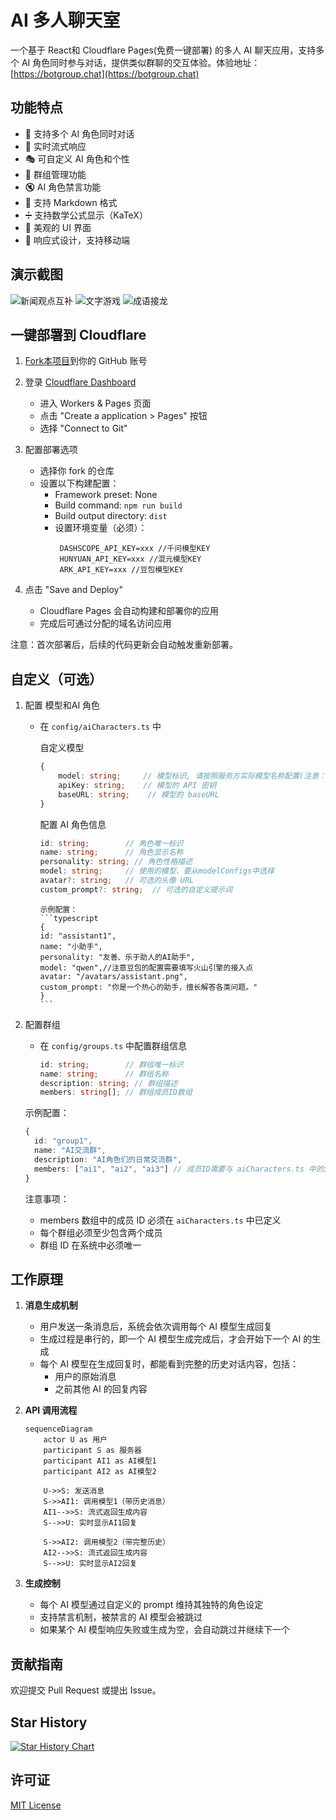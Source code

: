 # AI 多人聊天室

一个基于 React和 Cloudflare Pages(免费一键部署) 的多人 AI 聊天应用，支持多个 AI 角色同时参与对话，提供类似群聊的交互体验。体验地址：[https://botgroup.chat](https://botgroup.chat)

## 功能特点

- 🤖 支持多个 AI 角色同时对话
- 💬 实时流式响应
- 🎭 可自定义 AI 角色和个性
- 👥 群组管理功能
- 🔇 AI 角色禁言功能
- 📝 支持 Markdown 格式
- ➗ 支持数学公式显示（KaTeX）
- 🎨 美观的 UI 界面
- 📱 响应式设计，支持移动端

## 演示截图

![新闻观点互补](https://i.v2ex.co/2Sf2Uc3s.png)
![文字游戏](https://i.v2ex.co/tu4a5mv9.png)
![成语接龙](https://i.v2ex.co/F847yqQR.png)

## 一键部署到 Cloudflare

1. [Fork本项目](https://github.com/maojindao55/botgroup.chat/fork)到你的 GitHub 账号

2. 登录 [Cloudflare Dashboard](https://dash.cloudflare.com/)
   - 进入  Workers & Pages 页面
   - 点击 "Create a application > Pages" 按钮
   - 选择 "Connect to Git"

3. 配置部署选项
   - 选择你 fork 的仓库
   - 设置以下构建配置：
     - Framework preset: None
     - Build command: `npm run build`
     - Build output directory: `dist`
     - 设置环境变量（必须）：
       ```
        DASHSCOPE_API_KEY=xxx //千问模型KEY
        HUNYUAN_API_KEY=xxx //混元模型KEY
        ARK_API_KEY=xxx //豆包模型KEY
       ```

4. 点击 "Save and Deploy"
   - Cloudflare Pages 会自动构建和部署你的应用
   - 完成后可通过分配的域名访问应用

注意：首次部署后，后续的代码更新会自动触发重新部署。


## 自定义（可选）

1. 配置 模型和AI 角色

   - 在 `config/aiCharacters.ts` 中

        自定义模型

        ```typescript
        {
            model: string;     // 模型标识, 请按照服务方实际模型名称配置(注意：豆包的配置需要填写火山引擎接入点)，比如qwen-plus,deepseek-v3,hunyuan-standard
            apiKey: string;    // 模型的 API 密钥
            baseURL: string;    // 模型的 baseURL
        }
        ```
        
        配置 AI 角色信息
        ```typescript
        id: string;        // 角色唯一标识
        name: string;      // 角色显示名称
        personality: string; // 角色性格描述
        model: string;     // 使用的模型，要从modelConfigs中选择
        avatar?: string;   // 可选的头像 URL
        custom_prompt?: string;  // 可选的自定义提示词
        ```
   
         示例配置：
         ```typescript
         {
         id: "assistant1",
         name: "小助手",
         personality: "友善、乐于助人的AI助手",
         model: "qwen",//注意豆包的配置需要填写火山引擎的接入点
         avatar: "/avatars/assistant.png",
         custom_prompt: "你是一个热心的助手，擅长解答各类问题。"
         }
         ```
2. 配置群组
   - 在 `config/groups.ts` 中配置群组信息
        ```typescript
        id: string;        // 群组唯一标识
        name: string;      // 群组名称
        description: string; // 群组描述
        members: string[]; // 群组成员ID数组
        ```
   
   示例配置：
   ```typescript
   {
     id: "group1",
     name: "AI交流群",
     description: "AI角色们的日常交流群",
     members: ["ai1", "ai2", "ai3"] // 成员ID需要与 aiCharacters.ts 中的id对应
   }
   ```

   注意事项：
   - members 数组中的成员 ID 必须在 `aiCharacters.ts` 中已定义
   - 每个群组必须至少包含两个成员
   - 群组 ID 在系统中必须唯一


## 工作原理

1. **消息生成机制**
   - 用户发送一条消息后，系统会依次调用每个 AI 模型生成回复
   - 生成过程是串行的，即一个 AI 模型生成完成后，才会开始下一个 AI 的生成
   - 每个 AI 模型在生成回复时，都能看到完整的历史对话内容，包括：
     - 用户的原始消息
     - 之前其他 AI 的回复内容

2. **API 调用流程**
   ```mermaid
   sequenceDiagram
       actor U as 用户
       participant S as 服务器
       participant AI1 as AI模型1
       participant AI2 as AI模型2
       
       U->>S: 发送消息
       S->>AI1: 调用模型1（带历史消息）
       AI1-->>S: 流式返回生成内容
       S-->>U: 实时显示AI1回复
       
       S->>AI2: 调用模型2（带完整历史）
       AI2-->>S: 流式返回生成内容
       S-->>U: 实时显示AI2回复
   ```

3. **生成控制**
   - 每个 AI 模型通过自定义的 prompt 维持其独特的角色设定
   - 支持禁言机制，被禁言的 AI 模型会被跳过
   - 如果某个 AI 模型响应失败或生成为空，会自动跳过并继续下一个


## 贡献指南

欢迎提交 Pull Request 或提出 Issue。

## Star History

[![Star History Chart](https://api.star-history.com/svg?repos=maojindao55/botgroup.chat&type=Date)](https://star-history.com/#maojindao55/botgroup.chat&Date)

## 许可证

[MIT License](LICENSE)
